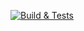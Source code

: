 [![Build & Tests](https://github.com/amillert/retry-my-cats/actions/workflows/check-pr.yml/badge.svg)](https://github.com/amillert/retry-my-cats/actions/workflows/check-pr.yml)